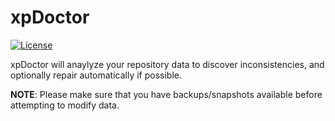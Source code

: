 xpDoctor
===============================================

[![License](https://img.shields.io/github/license/enonic/lib-sql.svg)](http://www.apache.org/licenses/LICENSE-2.0.html)

xpDoctor will anaylyze your repository data to discover inconsistencies, and optionally repair automatically if possible.

__NOTE__:
Please make sure that you have backups/snapshots available before attempting to modify data.

